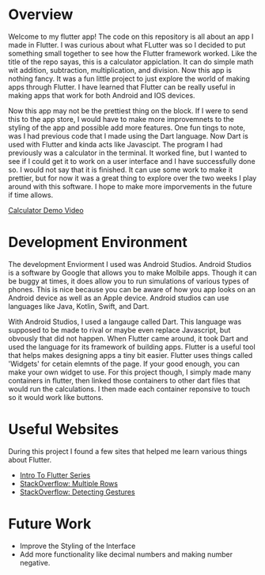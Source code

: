 # Overview
Welcome to my flutter app!  The code on this repository is all about an app I made in Flutter.  I was curious about what FLutter was so I decided to put something small together to see how the Flutter framework worked.  Like the title of the repo sayas, this is a calculator appiclation.  It can do simple math wit addition, subtraction, multiplication, and division.  Now this app is nothing fancy.  It was a fun little project to just explore the world of making apps through Flutter.  I have learned that Flutter can be really useful in making apps that work for both Android and IOS devices.  

Now this app may not be the prettiest thing on the block.  If I were to send this to the app store, I would have to make more improvemnets to the styling of the app and possible add more features.  One fun tings to note, was I had previous code that I made using the Dart language.  Now Dart is used with Flutter and kinda acts like Javascipt.  The program I had previously was a calculator in the terminal.  It worked fine, but I wanted to see if I could get it to work on a user interface and I have successfully done so.  I would not say that it is finished.  It can use some work to make it prettier, but for now it was a great thing to explore over the two weeks I play around with this software.  I hope to make more imporvements in the future if time allows.

[Calculator Demo Video ](http://youtu.be/t1TVvTAGH7k?hd=1)

# Development Environment

The development Enviorment I used was Android Studios.  Android Studios is a software by Google that allows you to make Molbile apps.  Though it can be buggy at times, it does allow you to run simulations of various types of phones.  This is nice because you can be aware of how you app looks on an Android device as well as an Apple device.  Android studios can use languages like Java, Kotlin, Swift, and Dart.

With Android Studios, I used a langauge called Dart.  This language was supposed to be made to rival or maybe even replace Javascript, but obvously that did not happen.  When Flutter came around, it took Dart and used the language for its framework of building apps.  Flutter is a useful tool that helps makes designing apps a tiny bit easier.  Flutter uses things called 'Widgets' for cetain elemnts of the page.  If your good enough, you can make your own widget to use.  For this project though, I simply made many containers in flutter, then linked those containers to other dart files that would run the calculations.  I then made each container reponsive to touch so it would work like buttons.

# Useful Websites
During this project I found a few sites that helped me learn various things about Flutter.
* [Intro To Flutter Series](https://www.youtube.com/watch?v=1ukSR1GRtMU&list=PL4cUxeGkcC9jLYyp2Aoh6hcWuxFDX6PBJ)
* [StackOverflow: Multiple Rows](https://stackoverflow.com/questions/52046840/multiple-rows-in-body-of-flutter-application)
* [StackOverflow: Detecting Gestures](https://stackoverflow.com/questions/43692923/flutter-container-onpressed)

# Future Work
* Improve the Styling of the Interface
* Add more functionality like decimal numbers and making number negative.

